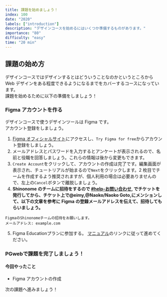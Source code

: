 ```yaml
---
title: 課題を始めましょう！
index: 100
date: "2020"
labels: ["introduction"]
description: "デザインコースを始めるにはいくつか準備するものがあります。"
importance: "80"
difficulty: "easy"
time: "20 min"
---
```


## 課題の始め方

デザインコースではデザインするとはどういうことなのかというところから Web デザインをある程度できるようになるまでをカバーするコースになっています。  
課題を始めるために以下の準備をしましょう！

### Figma アカウントを作る

デザインコースで使うデザインツールは Figma です。  
アカウント登録をしましょう。

1. [Figma オフィシャルサイト](https://www.figma.com/)にアクセスし、`Try Figma for free`からアカウント登録をしましょう。
2. メールアドレスとパスワードを入力するとアンケートが表示されるので、名前と役職を回答しましょう。これらの情報は後から変更もできます。
3. `Create Account`をクリックして、アカウントの作成は完了です。編集画面が表示され、チュートリアルが始まるので`Next`をクリックします。2 枚目でチームを作成するよう推奨されますが、個人利用の場合は必要ありませんので、左上の`Cancel`ボタンで離脱しましょう。
4. **Shinonome のチームに招待をするので [#help-お問い合わせ](https://discord.com/channels/598545479860748288/1249897236125450260), でチケットを発行してから、チケット上で@eimy,@Naoko/Naoko Goto,にメンションして、以下の文章を参考に Figma の登録メールアドレスを伝えて、招待してもらいましょう。**
```
FigmaのShinonomeチームの招待をお願いします。
メールアドレス: example.com
```
5. Figma Educationプランに参加する。 [マニュアル](https://www.notion.so/shinonome-inc/Figma-Education-3c0f8529e2c0419686b2674219777b89)のリンクに従って進めてください。
 
### PGwebで課題を完了しましょう！

#### 今回やったこと

- Figma アカウントの作成

次の課題へ進みましょう！
